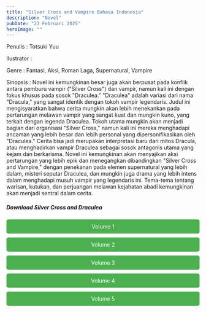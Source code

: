 ```yaml
---
title: "Silver Cross and Vampire Bahasa Indonesia"
description: "Novel"
pubDate: "23 Februari 2025"
heroImage: ""
---
```


Penulis : Totsuki Yuu

Ilustrator :

Genre : Fantasi, Aksi, Roman Laga, Supernatural, Vampire

Sinopsis : Novel ini kemungkinan besar juga akan berpusat pada konflik antara pemburu vampir ("Silver Cross") dan vampir, namun kali ini dengan fokus khusus pada sosok "Draculea."  "Draculea" adalah variasi dari nama "Dracula," yang sangat identik dengan tokoh vampir legendaris.  Judul ini mengisyaratkan bahwa cerita mungkin akan lebih menekankan pada pertarungan melawan vampir yang sangat kuat dan mungkin kuno, yang terkait dengan legenda Draculea.  Tokoh utama mungkin akan menjadi bagian dari organisasi "Silver Cross," namun kali ini mereka menghadapi ancaman yang lebih besar dan lebih personal yang dipersonifikasikan oleh "Draculea."  Cerita bisa jadi merupakan interpretasi baru dari mitos Dracula, atau menghadirkan vampir Draculea sebagai sosok antagonis utama yang kejam dan berkarisma.  Novel ini kemungkinan akan menyajikan aksi pertarungan yang lebih epik dan menegangkan dibandingkan "Silver Cross and Vampire," dengan penekanan pada elemen supernatural yang lebih dalam, misteri seputar Draculea, dan mungkin juga drama yang lebih intens dalam menghadapi musuh vampir yang legendaris ini.  Tema-tema tentang warisan, kutukan, dan perjuangan melawan kejahatan abadi kemungkinan akan menjadi sentral dalam cerita.
<!DOCTYPE html>
<html>
<head>
  <style>
  .download-button {
      display: block;
      margin: 10px 0;
      padding: 10px 20px;
      background-color: #4CAF50;
      color: white;
      text-align: center;
      text-decoration: none;
      border: none;
      border-radius: 5px;
    }
  </style>
</head>
<body>

  <h5>Download Silver Cross and Draculea</h5>

  <a href="https://gawr-index.floral.workers.dev/0:/LN%20&%20WN/LN%20&%20WN%20Jepang%20P1/Silver%20cross%20and%20vampire/Silver%20Cross%20and%20Draculea%201%20(Bahasa%20Indonesia)%20-%20CSNovel.Blogspot.Com.pdf" class="download-button" download>Volume 1</a>
  <a href="https://gawr-index.floral.workers.dev/0:/LN%20&%20WN/LN%20&%20WN%20Jepang%20P1/Silver%20cross%20and%20vampire/Silver%20Cross%20and%20Draculea%202%20(Bahasa%20Indonesia)%20-%20CSNovel.Blogspot.Com.pdf" class="download-button" download>Volume 2</a>
  <a href="https://gawr-index.floral.workers.dev/0:/LN%20&%20WN/LN%20&%20WN%20Jepang%20P1/Silver%20cross%20and%20vampire/Silver%20Cross%20and%20Draculea%203%20(Bahasa%20Indonesia)%20-%20CSNovel.Blogspot.Com.pdf" class="download-button" download>Volume 3</a>
  <a href="https://gawr-index.floral.workers.dev/0:/LN%20&%20WN/LN%20&%20WN%20Jepang%20P1/Silver%20cross%20and%20vampire/Silver%20Cross%20and%20Draculea%204%20(Bahasa%20Indonesia)%20-%20CSNovel.Blogspot.Com.pdf" class="download-button" download>Volume 4</a>
  <a href="https://gawr-index.floral.workers.dev/0:/LN%20&%20WN/LN%20&%20WN%20Jepang%20P1/Silver%20cross%20and%20vampire/Silver%20Cross%20and%20Draculea%205%20(Bahasa%20Indonesia)%20-%20CSNovel.Blogspot.Com.pdf" class="download-button" download>Volume 5</a>

</body>
</html>

